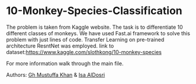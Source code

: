 # 10-Monkey-Species-Classification
The problem is taken from Kaggle website. 
The task is to differentiate 10 different classes of monkeys. 
We have used Fast.ai framework to solve this problem with just lines of code.
Transfer Learning on pre-trained architecture ResntNet was employed.
link to dataset:https://www.kaggle.com/slothkong/10-monkey-species

For more information walk through the main file.

Authors: [Gh Mustuffa Khan](https://www.linkedin.com/in/khanmustuffa/) & [Isa AlDosri](https://www.linkedin.com/in/isadoseri/)

